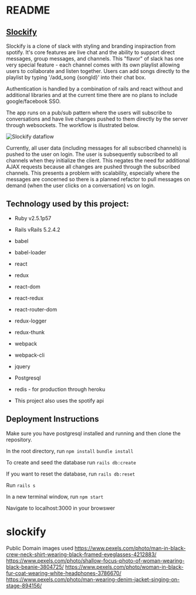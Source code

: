 # README



## [Slockify](https://slockify.herokuapp.com/#/)

Slockify is a clone of slack with styling and branding inspiraction from spotify. It's core features are live chat and the ability to support direct messages, group messages, and channels. This "flavor" of slack has one very special feature - each channel comes with its own playlist allowing users to collaborate and listen together. Users can add songs directly to the playlist by typing '/add_song {songId}' into their chat box.

Authentication is handled by a combination of rails and react without and additional libraries and at the current time there are no plans to include google/facebook SSO. 

The app runs on a pub/sub pattern where the users will subscribe to conversations and have live changes pushed to them directly by the server through websockets. The workflow is illustrated below.

![Slockify dataflow](https://imgur.com/eKRUWpr)

Currently, all user data (including messages for all subscribed channels) is pushed to the user on login. The user is subsequently subscribed to all channels when they initialize the client. This negates the need for additional AJAX requests because all changes are pushed through the subscribed channels. This presents a problem with scalability, especially where the messages are concerned so there is a planned refactor to pull messages on demand (when the user clicks on a conversation) vs on login. 


## Technology used by this project:
* Ruby v2.5.1p57
* Rails vRails 5.2.4.2
* babel
* babel-loader
* react
* redux
* react-dom
* react-redux
* react-router-dom
* redux-logger
* redux-thunk
* webpack
* webpack-cli

* jquery
* Postgresql
* redis - for production through heroku
* This project also uses the spotify api


## Deployment Instructions

Make sure you have postgresql installed and running and then clone the repository.

In the root directory, run
`npm install`
`bundle install`

To create and seed the database run
`rails db:create`

If you want to reset the database, run
`rails db:reset`

Run
`rails s`

In a new terminal window, run
`npm start`

Navigate to localhost:3000 in your browswer


# slockify

Public Domain images used
https://www.pexels.com/photo/man-in-black-crew-neck-shirt-wearing-black-framed-eyeglasses-4212883/
https://www.pexels.com/photo/shallow-focus-photo-of-woman-wearing-black-beanie-3804725/
https://www.pexels.com/photo/woman-in-black-fur-coat-wearing-white-headphones-3786670/
https://www.pexels.com/photo/man-wearing-denim-jacket-singing-on-stage-894156/
